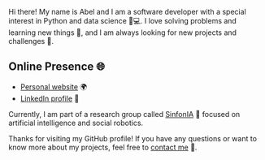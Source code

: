 Hi there! My name is Abel and I am a software developer with a special interest in Python and data science 🐍💻.
I love solving problems and learning new things 🤔, and I am always looking for new projects and challenges 💪.

## Online Presence 🌐

- [Personal website](abel.arismendy.co) 🌍
- [LinkedIn profile](https://www.linkedin.com/in/abelarismendy/) 💼

Currently, I am part of a research group called [SinfonIA](https://sinfoniauniandes.github.io/) 🤖 focused on artificial intelligence and social robotics.

Thanks for visiting my GitHub profile! If you have any questions or want to know more about my projects, feel free to [contact me](abel.arismendy.co/contact) 💬.
